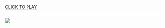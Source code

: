 
<a href="https://premium76.site?title=unblocked_games_76_fnaf&ref=13M">CLICK TO PLAY</a></h3>
<hr>

<a href="https://premium76.site?title=unblocked_games_76_fnaf&ref=13M"><img src="https://clearcache.store/games.png"></a>


